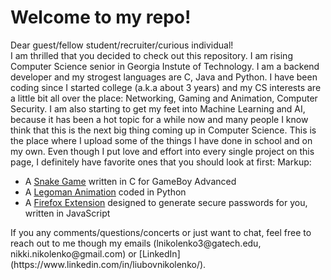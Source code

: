# Welcome to my repo! #
Dear guest/fellow student/recruiter/curious individual!  
I am thrilled that you decided to check out this repository. I am rising Computer Science senior in Georgia 
Instute of Technology. I am a backend developer and my strogest languages are C, Java and Python. I have been coding since I started college (a.k.a about 3 years) and my CS interests are a little bit all over the place: Networking, Gaming and Animation, Computer Security. I am also starting to get my feet into Machine Learning and AI, because it has been a hot topic for a while now and many people I know think that this is the next big thing coming up in Computer Science. 
This is the place where I upload some of the things I have done in school and on my own. Even though I put love and effort into every single project on this page, I definitely have favorite ones that you should look at first:
Markup: 
* A [Snake Game](https://github.com/lnikolenko/projects/tree/master/C) written in C for GameBoy Advanced
* A [Legoman Animation](https://github.com/lnikolenko/projects/tree/master/Python/Legoman%20Animation/p2a_object) coded in Python
* A [Firefox Extension](https://github.com/lnikolenko/projects/tree/master/JavaScript/Firefox%20extension) designed to generate secure passwords for you, written in JavaScript  
<p>
If you any comments/questions/concerts or just want to chat, feel free to reach out to me though my emails (lnikolenko3@gatech.edu, nikki.nikolenko@gmail.com) or [LinkedIn](https://www.linkedin.com/in/liubovnikolenko/).</> 

